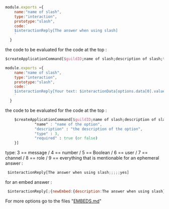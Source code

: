 
```js
module.exports ={
    name:"name of slash",
    type:"interaction",
    prototype:"slash",
    code:`
    $interactionReply[The answer when using slash] 
    `
  }
```
the code to be evaluated for the code at the top : 
```css
$createApplicationCommand[$guildID;name of slash;description of slash;true]
```
```js
module.exports ={
    name:"name of slash",
    type:"interaction",
    prototype:"slash",
    code:`
    $interactionReply[Your text: $interactionData[options.data[0].value]] 
    `
  }
```
the code to be evaluated for the code at the top : 
```css
    $createApplicationCommand[$guildID;name of slash;description of slash;true;slash;{
             "name" : "name of the option",
             "description" : "the description of the option",
             "type" : 3,
             "required" : true (or false)
    }]
```
 type: 3 == message / 4 == number / 5 == Boolean / 6 == user / 7 == channel / 8 == role / 9 == everything that is mentionable
 for an ephemeral answer : 
```js 
 $interactionReply[The answer when using slash;;;;;yes]
```
 for an embed answer : 
```js 
 $interactionReply[;{newEmbed:{description:The answer when using slash}}]
``` 
For more options go to the files "[EMBEDS.md](https://github.com/testers3333/devLand/blob/main/src/AOI.JS/Version%205.5.5/options/EMBEDS.md)"
